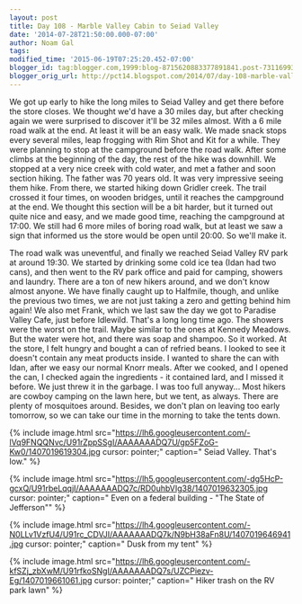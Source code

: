 ```yaml
---
layout: post
title: Day 108 - Marble Valley Cabin to Seiad Valley
date: '2014-07-28T21:50:00.000-07:00'
author: Noam Gal
tags:
modified_time: '2015-06-19T07:25:20.452-07:00'
blogger_id: tag:blogger.com,1999:blog-8715620883377891841.post-7311699354792883031
blogger_orig_url: http://pct14.blogspot.com/2014/07/day-108-marble-valley-cabin-to-seiad.html
---
```


 We got up early to hike the long miles to Seiad Valley and get there before the store closes.
 We thought we'd
 have a 30 miles day, but after checking again we were surprised to discover it'll be 32 miles almost. With a 6 mile
 road walk at the end. At least it will be an easy walk.
 We made snack stops every several miles, leap frogging
 with Rim Shot and Kit for a while. They were planning to stop at the campground before the road walk.
 After
 some climbs at the beginning of the day, the rest of the hike was downhill. We stopped at a very nice creek with
 cold water, and met a father and soon section hiking. The father was 70 years old. It was very impressive seeing
 them hike.
 From there, we started hiking down Gridler creek. The trail crossed it four times, on wooden
 bridges, until it reaches the campground at the end. We thought this section will be a bit harder, but it turned out
 quite nice and easy, and we made good time, reaching the campground at 17:00.
 We still had 6 more miles of
 boring road walk, but at least we saw a sign that informed us the store would be open until 20:00. So we'll make it.

 The road walk was uneventful, and finally we reached Seiad Valley RV park at around 19:30. We started by drinking
 some cold ice tea (Idan had two cans), and then went to the RV park office and paid for camping, showers and
 laundry.
 There are a ton of new hikers around, and we don't know almost anyone. We have finally caught up to
 Halfmile, though, and unlike the previous two times, we are not just taking a zero and getting behind him
 again!
 We also met Frank, which we last saw the day we got to Paradise Valley Cafe, just before Idlewild.
 That's a long long time ago.
 The showers were the worst on the trail. Maybe similar to the ones at Kennedy
 Meadows. But the water were hot, and there was soap and shampoo. So it worked.
 At the store, I felt hungry and
 bought a can of refried beans. I looked to see it doesn't contain any meat products inside. I wanted to share the
 can with Idan, after we easy our normal Knorr meals. After we cooked, and I opened the can, I checked again the
 ingredients - it contained lard, and I missed it before. We just threw it in the garbage. I was too full
 anyway...
 Most hikers are cowboy camping on the lawn here, but we tent, as always. There are plenty of
 mosquitoes around. Besides, we don't plan on leaving too early tomorrow, so we can take our time in the morning to
 take the tents down.

 
{% include image.html src="https://lh6.googleusercontent.com/-lVq9FNQQNvc/U91rZppSSgI/AAAAAAADQ7U/gp5FZoG-Kw0/1407019619304.jpg cursor: pointer;" caption=" Seiad Valley. That's low." %}

 
{% include image.html src="https://lh5.googleusercontent.com/-dg5HcP-gcxQ/U91rbeLqqjI/AAAAAAADQ7c/RD0uhbVIg38/1407019632305.jpg cursor: pointer;" caption=" Even on a federal building - &quot;The State of Jefferson&quot;" %}

 
{% include image.html src="https://lh4.googleusercontent.com/-N0LLv1VzfU4/U91rc_CDVJI/AAAAAAADQ7k/N9bH38aFn8U/1407019646941.jpg cursor: pointer;" caption=" Dusk from my tent" %}

 
{% include image.html src="https://lh6.googleusercontent.com/-kfSZj_zbXwM/U91rfkoSNgI/AAAAAAADQ7s/UZCPiezv-Eg/1407019661061.jpg cursor: pointer;" caption=" Hiker trash on the RV park lawn" %}

